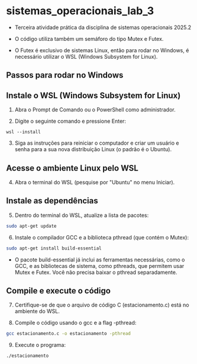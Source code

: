 # sistemas_operacionais_lab_3
* Terceira atividade prática da disciplina de sistemas operacionais 2025.2

* O código utiliza também um semáforo do tipo Mutex e Futex.

* O Futex é exclusivo de sistemas Linux, então para rodar no Windows, é necessário utilizar o WSL (Windows Subsystem for Linux).

## Passos para rodar no Windows

## Instale o WSL (Windows Subsystem for Linux)

1. Abra o Prompt de Comando ou o PowerShell como administrador.

2. Digite o seguinte comando e pressione Enter:

```PS
wsl --install
```

3. Siga as instruções para reiniciar o computador e criar um usuário e senha para a sua nova distribuição Linux (o padrão é o Ubuntu).

## Acesse o ambiente Linux pelo WSL

4. Abra o terminal do WSL (pesquise por "Ubuntu" no menu Iniciar).

## Instale as dependências

5. Dentro do terminal do WSL, atualize a lista de pacotes:

```bash
sudo apt-get update
```
6. Instale o compilador GCC e a biblioteca pthread (que contém o Mutex):

```bash
sudo apt-get install build-essential
```
* O pacote build-essential já inclui as ferramentas necessárias, como o GCC, e as bibliotecas de sistema, como pthreads, que permitem usar Mutex e Futex. Você não precisa baixar o pthread separadamente.

## Compile e execute o código

7. Certifique-se de que o arquivo de código C (estacionamento.c) está no ambiente do WSL.

8. Compile o código usando o gcc e a flag -pthread:

```bash
gcc estacionamento.c -o estacionamento -pthread
```

9. Execute o programa:

```bash
./estacionamento
```